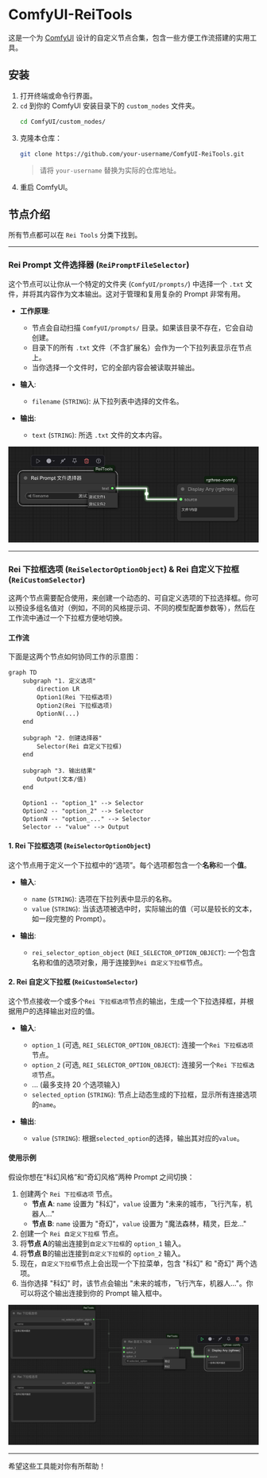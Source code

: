 # ComfyUI-ReiTools

这是一个为 [ComfyUI](https://github.com/comfyanonymous/ComfyUI) 设计的自定义节点合集，包含一些方便工作流搭建的实用工具。

## 安装

1. 打开终端或命令行界面。
2. `cd` 到你的 ComfyUI 安装目录下的 `custom_nodes` 文件夹。
   ```bash
   cd ComfyUI/custom_nodes/
   ```
3. 克隆本仓库：
   ```bash
   git clone https://github.com/your-username/ComfyUI-ReiTools.git
   ```
   > 请将 `your-username` 替换为实际的仓库地址。
4. 重启 ComfyUI。

## 节点介绍

所有节点都可以在 `Rei Tools` 分类下找到。

---

### Rei Prompt 文件选择器 (`ReiPromptFileSelector`)

这个节点可以让你从一个特定的文件夹 (`ComfyUI/prompts/`) 中选择一个 `.txt` 文件，并将其内容作为文本输出。这对于管理和复用复杂的 Prompt 非常有用。

- **工作原理**:

  - 节点会自动扫描 `ComfyUI/prompts/` 目录。如果该目录不存在，它会自动创建。
  - 目录下的所有 `.txt` 文件（不含扩展名）会作为一个下拉列表显示在节点上。
  - 当你选择一个文件时，它的全部内容会被读取并输出。

- **输入**:

  - `filename` (`STRING`): 从下拉列表中选择的文件名。

- **输出**:
  - `text` (`STRING`): 所选 `.txt` 文件的文本内容。

![ReiPromptFileSelector 节点截图](screenshot/screenshot2.png)

---

### Rei 下拉框选项 (`ReiSelectorOptionObject`) & Rei 自定义下拉框 (`ReiCustomSelector`)

这两个节点需要配合使用，来创建一个动态的、可自定义选项的下拉选择框。你可以预设多组名值对（例如，不同的风格提示词、不同的模型配置参数等），然后在工作流中通过一个下拉框方便地切换。

#### 工作流

下面是这两个节点如何协同工作的示意图：

```mermaid
graph TD
    subgraph "1. 定义选项"
        direction LR
        Option1(Rei 下拉框选项)
        Option2(Rei 下拉框选项)
        OptionN(...)
    end

    subgraph "2. 创建选择器"
        Selector(Rei 自定义下拉框)
    end

    subgraph "3. 输出结果"
        Output(文本/值)
    end

    Option1 -- "option_1" --> Selector
    Option2 -- "option_2" --> Selector
    OptionN -- "option_..." --> Selector
    Selector -- "value" --> Output
```

#### 1. Rei 下拉框选项 (`ReiSelectorOptionObject`)

这个节点用于定义一个下拉框中的“选项”。每个选项都包含一个**名称**和一个**值**。

- **输入**:

  - `name` (`STRING`): 选项在下拉列表中显示的名称。
  - `value` (`STRING`): 当该选项被选中时，实际输出的值（可以是较长的文本，如一段完整的 Prompt）。

- **输出**:
  - `rei_selector_option_object` (`REI_SELECTOR_OPTION_OBJECT`): 一个包含名称和值的选项对象，用于连接到`Rei 自定义下拉框`节点。

#### 2. Rei 自定义下拉框 (`ReiCustomSelector`)

这个节点接收一个或多个`Rei 下拉框选项`节点的输出，生成一个下拉选择框，并根据用户的选择输出对应的值。

- **输入**:

  - `option_1` (可选, `REI_SELECTOR_OPTION_OBJECT`): 连接一个`Rei 下拉框选项`节点。
  - `option_2` (可选, `REI_SELECTOR_OPTION_OBJECT`): 连接另一个`Rei 下拉框选项`节点。
  - ... (最多支持 20 个选项输入)
  - `selected_option` (`STRING`): 节点上动态生成的下拉框，显示所有连接选项的`name`。

- **输出**:
  - `value` (`STRING`): 根据`selected_option`的选择，输出其对应的`value`。

#### 使用示例

假设你想在“科幻风格”和“奇幻风格”两种 Prompt 之间切换：

1. 创建两个 `Rei 下拉框选项` 节点。
   - **节点 A**: `name` 设置为 "科幻"，`value` 设置为 "未来的城市，飞行汽车，机器人..."
   - **节点 B**: `name` 设置为 "奇幻"，`value` 设置为 "魔法森林，精灵，巨龙..."
2. 创建一个 `Rei 自定义下拉框` 节点。
3. 将**节点 A**的输出连接到`自定义下拉框`的 `option_1` 输入。
4. 将**节点 B**的输出连接到`自定义下拉框`的 `option_2` 输入。
5. 现在，`自定义下拉框`节点上会出现一个下拉菜单，包含 "科幻" 和 "奇幻" 两个选项。
6. 当你选择 "科幻" 时，该节点会输出 "未来的城市，飞行汽车，机器人..."。你可以将这个输出连接到你的 Prompt 输入框中。

![ReiCustomSelector 和 ReiSelectorOptionObject 节点组合使用截图](screenshot/screenshot1.png)

---

希望这些工具能对你有所帮助！
